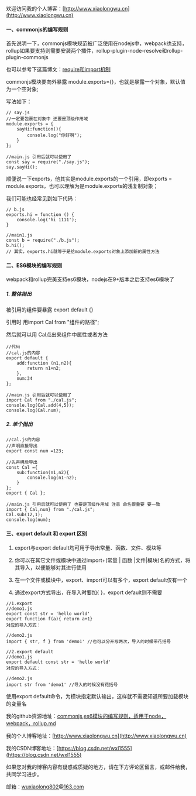欢迎访问我的个人博客：[http://www.xiaolongwu.cn](http://www.xiaolongwu.cn)
#### 一、commonjs的编写规则
首先说明一下，commonjs模块规范被广泛使用在nodejs中，webpack也支持，rollup如果要支持则需要安装两个插件，rollup-plugin-node-resolve和rollup-plugin-commonjs

也可以参考下这篇博文：[require和import机制](https://blog.csdn.net/wxl1555/article/details/81613327)

commonjs模块要向外暴露 module.exports={}，也就是暴露一个对象，默认值为一个空对象;

写法如下：
```
// say.js
//一定要包裹在对象中 还要是顶级作用域
module.exports = {
    sayHi:function(){
        console.log("你好啊");
    }
};

//main.js 引用后就可以使用了
const say = require("./say.js");
say.sayHi();
```


顺便说一下exports，他其实是module.exports的一个引用，即exports = module.exports，也可以理解为是module.exports的浅复制对象；

我们可能也经常见到如下代码：
```
// b.js
exports.hi = function () {
    console.log('hi 1111');
}

//main1.js
const b = require("./b.js");
b.hi();
// 其实，exports.hi就等于是给module.exports对象上添加新的属性方法
```



#### 二、ES6模块的编写规则
webpack和rollup完美支持es6模块，nodejs在9+版本之后支持es6模块了
##### 1. 整体抛出

被引用的组件要暴露 export default {}

引用时 用import Cal from "组件的路径";

然后就可以用 Cal点出来组件中属性或者方法


```
//代码
//cal.js的内容
export default {
    add:function (n1,n2){
        return n1+n2;
    },
    num:34
};

//main.js 引用后就可以使用了
import Cal from "./cal.js";
console.log(Cal.add(4,5));
console.log(Cal.num);
```

##### 2. 单个抛出


```
//cal.js的内容
//声明直接导出
export const num =123;

//先声明后导出
const Cal ={
    sub:function(n1,n2){
        console.log(n1-n2);
    }
};
export { Cal };

//main.js 引用后就可以使用了 也要是顶级作用域 注意 命名很重要 要一致
import { Cal,num} from "./cal.js";
Cal.sub(12,1);
console.log(num);
```
#### 三、export default 和 export 区别
1. export与export default均可用于导出常量、函数、文件、模块等

2. 你可以在其它文件或模块中通过import+(常量 | 函数 |文件|模块)名的方式，将其导入，以便能够对其进行使用
3. 在一个文件或模块中，export、import可以有多个，export default仅有一个
4. 通过export方式导出，在导入时要加{ }，export default则不需要

```
//1.export
//demo1.js
export const str = 'hello world'
export function f(a){ return a+1}
对应的导入方式：

//demo2.js
import { str, f } from 'demo1' //也可以分开写两次，导入的时候带花括号

//2.export default
//demo1.js
export default const str = 'hello world'
对应的导入方式：

//demo2.js
import str from 'demo1' //导入的时候没有花括号
```
使用export default命令，为模块指定默认输出，这样就不需要知道所要加载模块的变量名


我的github资源地址：[commonjs,es6模块的编写规则，适用于node，webpack，rollup.md](https://github.com/LeonWuV/FE-blog-repository/blob/master/nodejs/commonjs%2Ces6%E6%A8%A1%E5%9D%97%E7%9A%84%E7%BC%96%E5%86%99%E8%A7%84%E5%88%99%EF%BC%8C%E9%80%82%E7%94%A8%E4%BA%8Enode%EF%BC%8Cwebpack%EF%BC%8Crollup.md)

我的个人博客地址：[http://www.xiaolongwu.cn](http://www.xiaolongwu.cn)

我的CSDN博客地址：[https://blog.csdn.net/wxl1555](https://blog.csdn.net/wxl1555)

如果您对我的博客内容有疑惑或质疑的地方，请在下方评论区留言，或邮件给我，共同学习进步。

邮箱：wuxiaolong802@163.com